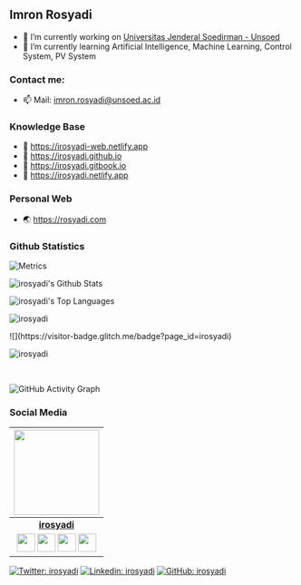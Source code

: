 ## Imron Rosyadi
- 🔭 I’m currently working on [Universitas Jenderal Soedirman - Unsoed](http://elektro.ft.unsoed.ac.id/imron-rosyadi/)
- 🌱 I’m currently learning Artificial Intelligence, Machine Learning, Control System, PV System

### Contact me:
- 📫 Mail: imron.rosyadi@unsoed.ac.id

### Knowledge Base
- 📗 https://irosyadi-web.netlify.app
- 📘 https://irosyadi.github.io
- 📙 https://irosyadi.gitbook.io
- 📕 https://irosyadi.netlify.app

### Personal Web
- 🌏 https://rosyadi.com

### Github Statistics

![Metrics](https://metrics.lecoq.io/irosyadi?template=classic&base.indepth=false&base.hireable=false&config.timezone=Asia%2FJakarta)

![irosyadi's Github Stats](https://github-readme-stats.vercel.app/api?username=irosyadi&show_icons=true)

![irosyadi's Top Languages](https://github-readme-stats.vercel.app/api/top-langs/?username=irosyadi)

<p align="left">
  <img src="https://komarev.com/ghpvc/?username=irosyadi" alt="irosyadi" />
</p>
<p align="left">
![](https://visitor-badge.glitch.me/badge?page_id=irosyadi)
</p>

<p><img align="center" src="https://github-readme-streak-stats.herokuapp.com/?user=irosyadi&theme=radical" alt="irosyadi" /></p>
 
<br />
 
![GitHub Activity Graph](https://activity-graph.herokuapp.com/graph?username=irosyadi&bg_color=000000&color=4fff67&line=4fff67&point=ffffff&area=true&hide_border=true)  
### Social Media

|  <a href="https://irosyadi.github.io/"><img src="https://github.githubassets.com/images/modules/logos_page/Octocat.png" width="150px" height="150px" /></a> |
|:---------------------------------------------------------------------------------------------------------------------------------------: |
|       **[irosyadi](https://irosyadi.github.io/)**                                                                                |
|<a href="https://twitter.com/irosyadi"><img src="https://i.ibb.co/kmgQVyW/twitter.png" width="32px" height="32px"></a> <a href="https://github.com/irosyadi"><img src="https://cdn.iconscout.com/icon/free/png-256/github-108-438008.png" width="32px" height="32px"></a> <a href="https://www.facebook.com/imron-rosyadi"><img src="https://i.ibb.co/zmYNW4p/facebook.png" width="32px" height="32px"></a> <a href="https://www.linkedin.com/in/irosyadi/"><img src="https://i.ibb.co/Kx2GSrT/linkedin.png" width="32px" height="32px"></a> |

[![Twitter: irosyadi](https://img.shields.io/twitter/follow/irosyadi?style=social)](https://twitter.com/irosyadi)
[![Linkedin: irosyadi](https://img.shields.io/badge/-irosyadi-blue?style=flat-square&logo=Linkedin&logoColor=white&link=https://www.linkedin.com/in/irosyadi/)](https://www.linkedin.com/in/irosyadi/)
[![GitHub: irosyadi](https://img.shields.io/github/followers/irosyadi?label=follow&style=social)](https://github.com/irosyadi)
